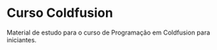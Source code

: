 Curso Coldfusion
========

Material de estudo para o curso de Programação em Coldfusion para iniciantes.
